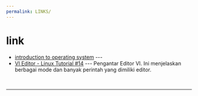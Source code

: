 ```yaml
---
permalink: LINKS/
---
```

# link
* [introduction to operating system](https://www.youtube.com/watch?v=PmK7Yh50hbE) ---
* [VI Editor - Linux Tutorial #14](https://youtu.be/pU2k776i2Zw?si=CjYLr1Tjucs2UQAA) ---
Pengantar Editor VI. Ini menjelaskan berbagai mode dan banyak perintah yang dimiliki editor.
<br>
<hr>
